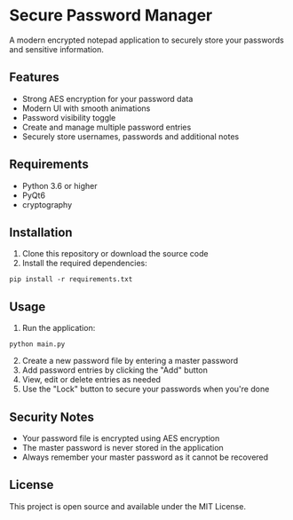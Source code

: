 # Secure Password Manager

A modern encrypted notepad application to securely store your passwords and sensitive information.

## Features

- Strong AES encryption for your password data
- Modern UI with smooth animations
- Password visibility toggle
- Create and manage multiple password entries
- Securely store usernames, passwords and additional notes

## Requirements

- Python 3.6 or higher
- PyQt6
- cryptography

## Installation

1. Clone this repository or download the source code
2. Install the required dependencies:

```
pip install -r requirements.txt
```

## Usage

1. Run the application:

```
python main.py
```

2. Create a new password file by entering a master password
3. Add password entries by clicking the "Add" button
4. View, edit or delete entries as needed
5. Use the "Lock" button to secure your passwords when you're done

## Security Notes

- Your password file is encrypted using AES encryption
- The master password is never stored in the application
- Always remember your master password as it cannot be recovered

## License

This project is open source and available under the MIT License. 